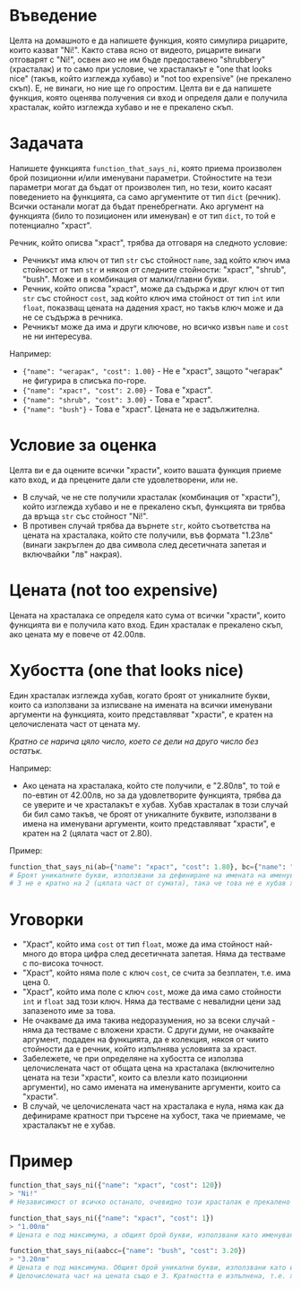 
# Въведение
Целта на домашното е да напишете функция, която симулира рицарите, които казват "Ni!".
Както става ясно от видеото, рицарите винаги отговарят с "Ni!", освен ако не им бъде предоставено "shrubbery" (храсталак) и то само при условие, че храсталакът е "one that looks nice" (такъв, който изглежда хубаво) и "not too expensive" (не прекалено скъп). Е, не винаги, но ние ще го опростим.
Целта ви е да напишете функция, която оценява получения си вход и определя дали е получила храсталак, който изглежда хубаво и не е прекалено скъп.

# Задачата
Напишете функцията `function_that_says_ni`, която приема произволен брой позиционни и/или именувани параметри.
Стойностите на тези параметри могат да бъдат от произволен тип, но тези, които касаят поведението на функцията, са само аргументите от тип `dict` (речник). Всички останали могат да бъдат пренебрегнати.
Ако аргумент на функцията (било то позиционен или именуван) е от тип `dict`, то той е потенциално "храст".

Речник, който описва "храст", трябва да отговаря на следното условие:
- Речникът има ключ от тип `str` със стойност `name`, зад който ключ има стойност от тип `str` и някоя от следните стойности: "храст", "shrub", "bush". Може и в комбинация от малки/главни букви.
- Речник, който описва "храст", може да съдържа и друг ключ от тип `str` със стойност `cost`, зад който ключ има стойност от тип `int` или `float`, показващ цената на дадения храст, но такъв ключ може и да не се съдържа в речника.
- Речникът може да има и други ключове, но всичко извън `name` и `cost` не ни интересува.

Например:
- `{"name": "чегарак", "cost": 1.00}` - Не е "храст", защото "чегарак" не фигурира в списъка по-горе.
- `{"name": "храст", "cost": 2.00}` - Това е "храст".
- `{"name": "shrub", "cost": 3.00}` - Това е "храст".
- `{"name": "bush"}` - Това е "храст". Цената не е задължителна.

# Условие за оценка
Целта ви е да оцените всички "храсти", които вашата функция приеме като вход, и да прецените дали сте удовлетворени, или не.
- В случай, че не сте получили храсталак (комбинация от "храсти"), който изглежда хубаво и не е прекалено скъп, функцията ви трябва да връща `str` със стойност "Ni!".
- В противен случай трябва да върнете `str`, който съответства на цената на храсталака, който сте получили, във формата "1.23лв" (винаги закръглен до два символа след десетичната запетая и включвайки "лв" накрая).

# Цената (not too expensive)
Цената на храсталака се определя като сума от всички "храсти", които функцията ви е получила като вход. Един храсталак е прекалено скъп, ако цената му е повече от 42.00лв.

# Хубостта (one that looks nice)
Един храсталак изглежда хубав, когато броят от уникалните букви, които са използвани за изписване на имената на всички именувани аргументи на функцията, които представляват "храсти", е кратен на целочислената част от цената му.

*Кратно се нарича цяло число, което се дели на друго число без остатък.*

Например:
- Ако цената на храсталака, който сте получили, е "2.80лв", то той е по-евтин от 42.00лв, но за да удовлетворите функцията, трябва да се уверите и че храсталакът е хубав. Хубав храсталак в този случай би бил само такъв, че броят от уникалните буквите, използвани в имена на именувани аргументи, които представляват "храсти", е кратен на 2 (цялата част от 2.80).

Пример:
```python
function_that_says_ni(ab={"name": "храст", "cost": 1.80}, bc={"name": "храст", "cost": 1})
# Броят уникалните букви, използвани за дефиниране на имената на именувани аргументи, е 3 ("a", "b" и "c").
# 3 не е кратно на 2 (цялата част от сумата), така че това не е хубав храсталак.
```

# Уговорки
- "Храст", който има `cost` от тип `float`, може да има стойност най-много до втора цифра след десетичната запетая. Няма да тестваме с по-висока точност.
- "Храст", който няма поле с ключ `cost`, се счита за безплатен, т.е. има цена 0.
- "Храст", който има поле с ключ `cost`, може да има само стойности `int` и `float` зад този ключ. Няма да тестваме с невалидни цени зад запазеното име за това.
- Не очакваме да има такива недоразумения, но за всеки случай - няма да тестваме с вложени храсти. С други думи, не очаквайте аргумент, подаден на функцията, да е колекция, някоя от чиито стойности да е речник, който изпълнява условията за храст.
- Забележете, че при определяне на хубостта се използва целочислената част от общата цена на храсталака (включително цената на тези "храсти", които са влезли като позиционни аргументи), но само имената на именуваните аргументи, които са "храсти".
- В случай, че целочислената част на храсталака е нула, няма как да дефинираме кратност при търсене на хубост, така че приемаме, че храсталакът не е хубав.

# Пример
```python
function_that_says_ni({"name": "храст", "cost": 120})
> "Ni!"
# Независимост от всичко останало, очевидно този храсталак е прекалено скъп

function_that_says_ni({"name": "храст", "cost": 1})
> "1.00лв"
# Цената е под максимума, а общият брой букви, използвани като именувани аргументи за дефиниране на "храст"-и, е 0, което е кратно на 1.

function_that_says_ni(aabcc={"name": "bush", "cost": 3.20})
> "3.20лв"
# Цената е под максимума. Общият брой уникални букви, използвани като именувани аргументи за дефиниране на "храст"-и, е 3 ("a", "b", "c").
# Целочислената част на цената също е 3. Кратността е изпълнена, т.е. храсталакът е ок и връщаме цената.
```
